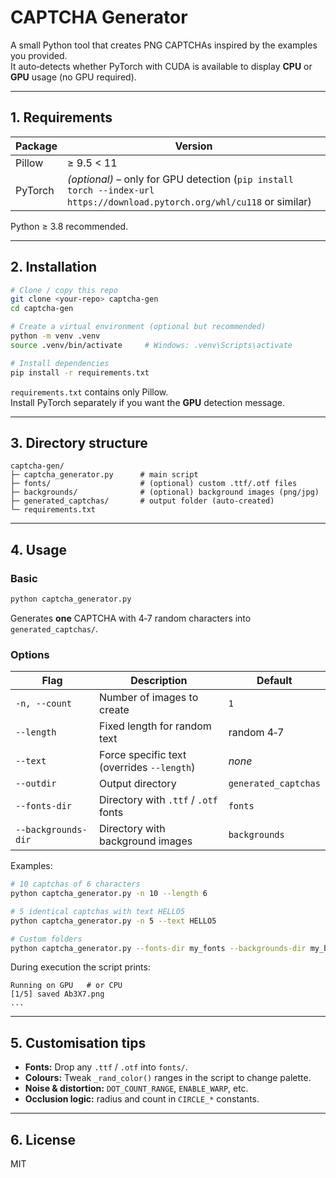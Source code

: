 # CAPTCHA Generator

A small Python tool that creates PNG CAPTCHAs inspired by the examples you provided.  
It auto‑detects whether PyTorch with CUDA is available to display **CPU** or **GPU** usage (no GPU required).

---

## 1. Requirements

| Package | Version |
|---------|---------|
| Pillow  | ≥ 9.5 &lt; 11 |
| PyTorch | *(optional)* – only for GPU detection (`pip install torch --index-url https://download.pytorch.org/whl/cu118` or similar) |

Python ≥ 3.8 recommended.

---

## 2. Installation

```bash
# Clone / copy this repo
git clone <your‑repo> captcha-gen
cd captcha-gen

# Create a virtual environment (optional but recommended)
python -m venv .venv
source .venv/bin/activate     # Windows: .venv\Scripts\activate

# Install dependencies
pip install -r requirements.txt
```

`requirements.txt` contains only Pillow.  
Install PyTorch separately if you want the **GPU** detection message.

---

## 3. Directory structure

```
captcha-gen/
├─ captcha_generator.py      # main script
├─ fonts/                    # (optional) custom .ttf/.otf files
├─ backgrounds/              # (optional) background images (png/jpg)
├─ generated_captchas/       # output folder (auto‑created)
└─ requirements.txt
```

---

## 4. Usage

### Basic

```bash
python captcha_generator.py
```

Generates **one** CAPTCHA with 4‑7 random characters into `generated_captchas/`.

### Options

| Flag | Description | Default |
|------|-------------|---------|
| `-n, --count` | Number of images to create | `1` |
| `--length` | Fixed length for random text | random 4‑7 |
| `--text` | Force specific text (overrides `--length`) | *none* |
| `--outdir` | Output directory | `generated_captchas` |
| `--fonts-dir` | Directory with `.ttf` / `.otf` fonts | `fonts` |
| `--backgrounds-dir` | Directory with background images | `backgrounds` |

Examples:

```bash
# 10 captchas of 6 characters
python captcha_generator.py -n 10 --length 6

# 5 identical captchas with text HELLO5
python captcha_generator.py -n 5 --text HELLO5

# Custom folders
python captcha_generator.py --fonts-dir my_fonts --backgrounds-dir my_bgs
```

During execution the script prints:

```
Running on GPU   # or CPU
[1/5] saved Ab3X7.png
...
```

---

## 5. Customisation tips

* **Fonts:** Drop any `.ttf` / `.otf` into `fonts/`.  
* **Colours:** Tweak `_rand_color()` ranges in the script to change palette.  
* **Noise & distortion:** `DOT_COUNT_RANGE`, `ENABLE_WARP`, etc.  
* **Occlusion logic:** radius and count in `CIRCLE_*` constants.

---

## 6. License

MIT
